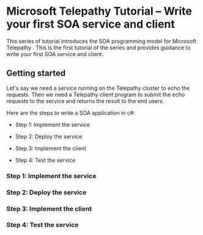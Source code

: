 # Microsoft Telepathy Tutorial – Write your first SOA service and client

This series of tutorial introduces the SOA programming model for Microsoft Telepathy . This is the first tutorial of the series and provides guidance to write your first SOA service and client. 

## Getting started

Let's say we need a service running on the Telepathy cluster to echo the requests. Then we need a Telepathy client program to submit the echo requests to the service and returns the result to the end users. 

Here are the steps to write a SOA application in c#:

- Step 1: Implement the service

- Step 2: Deploy the service

- Step 3: Implement the client

- Step 4: Test the service

### Step 1: Implement the service

### Step 2: Deploy the service

### Step 3: Implement the client

### Step 4: Test the service